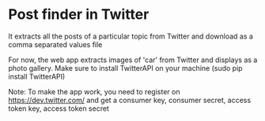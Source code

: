 # Post finder in Twitter
It extracts all the posts of a particular topic from Twitter and download as a comma separated values file

For now, the web app extracts images of 'car' from Twitter and displays as a photo gallery.
Make sure to install TwitterAPI on your machine (sudo pip install TwitterAPI)

Note: To make the app work, you need to register on https://dev.twitter.com/ and get a consumer key, consumer secret, access token key, access token secret
